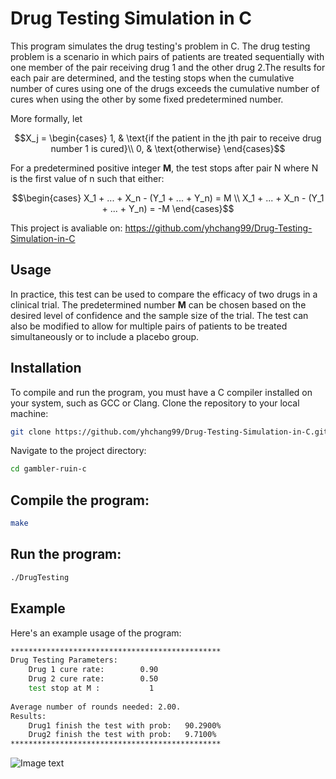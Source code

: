 # Drug Testing Simulation in C
This program simulates the drug testing's problem in C. The drug testing problem is a scenario in which pairs of patients are treated sequentially with one member of the pair receiving drug 1 and the other drug 2.The results for each pair are determined, and the testing stops when the cumulative number of cures using one of the drugs exceeds the cumulative number of cures when using the other by some fixed predetermined number.

More formally, let
```math
X_j =
\begin{cases}
1, & \text{if the patient in the jth pair to receive drug number 1 is cured}\\
0, & \text{otherwise}
\end{cases}
```

For a predetermined positive integer **M**, the test stops after pair N where N is the first value of n such that either:
```math
\begin{cases}
X_1 + ... + X_n - (Y_1 + ... + Y_n) = M \\ 
X_1 + ... + X_n - (Y_1 + ... + Y_n) = -M
\end{cases}
```

This project is avaliable on: https://github.com/yhchang99/Drug-Testing-Simulation-in-C

## Usage
In practice, this test can be used to compare the efficacy of two drugs in a clinical trial. The predetermined number **M** can be chosen based on the desired level of confidence and the sample size of the trial. The test can also be modified to allow for multiple pairs of patients to be treated simultaneously or to include a placebo group.

## Installation
To compile and run the program, you must have a C compiler installed on your system, such as GCC or Clang.
Clone the repository to your local machine:

```bash
git clone https://github.com/yhchang99/Drug-Testing-Simulation-in-C.git
```
Navigate to the project directory:
```bash
cd gambler-ruin-c
```

## Compile the program:

```bash
make
```
## Run the program:

```bash
./DrugTesting
```

## Example
Here's an example usage of the program:

```bash
***********************************************
Drug Testing Parameters:
    Drug 1 cure rate:        0.90
    Drug 2 cure rate:        0.50
    test stop at M :           1
                                                                                                             
Average number of rounds needed: 2.00.
Results:
    Drug1 finish the test with prob:   90.2900%
    Drug2 finish the test with prob:   9.7100%
***********************************************
```
![Image text](https://github.com/yhchang99/Drug-Testing-Simulation-in-C/anderson/images/results.png)